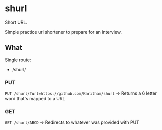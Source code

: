 # shurl

Short URL.

Simple practice url shortener to prepare for an interview.

## What

Single route:

- /shurl/

### PUT

`PUT /shurl/?url=https://github.com/Karitham/shurl` => Returns a 6 letter word that's mapped to a URL

### GET

`GET /shurl/ABCD` => Redirects to whatever was provided with PUT
